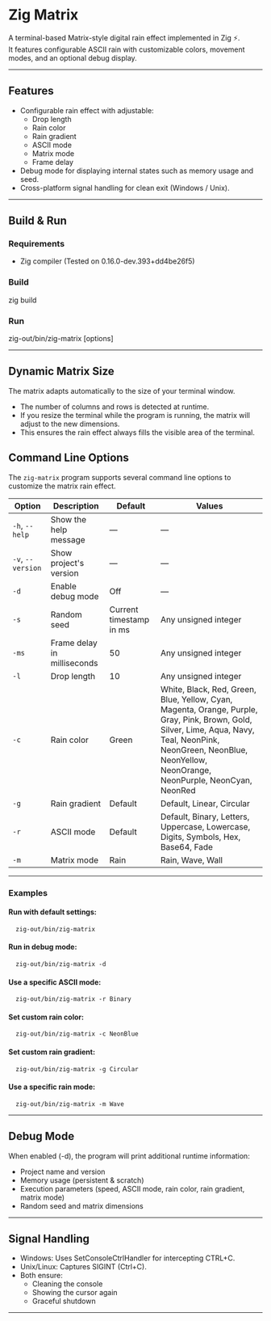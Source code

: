 # Zig Matrix

A terminal-based Matrix-style digital rain effect implemented in Zig ⚡.  
It features configurable ASCII rain with customizable colors, movement modes, and an optional debug display.


---

## Features

- Configurable rain effect with adjustable:
  - Drop length
  - Rain color
  - Rain gradient
  - ASCII mode
  - Matrix mode
  - Frame delay
- Debug mode for displaying internal states such as memory usage and seed.
- Cross-platform signal handling for clean exit (Windows / Unix).

---

## Build & Run

### Requirements
- Zig compiler (Tested on 0.16.0-dev.393+dd4be26f5)

### Build
zig build

### Run
zig-out/bin/zig-matrix [options]

---

## Dynamic Matrix Size

The matrix adapts automatically to the size of your terminal window.  

- The number of columns and rows is detected at runtime.  
- If you resize the terminal while the program is running, the matrix will adjust to the new dimensions.  
- This ensures the rain effect always fills the visible area of the terminal.

## Command Line Options

The `zig-matrix` program supports several command line options to customize the matrix rain effect.

| Option | Description | Default | Values |
|--------|-------------|---------|--------|
| `-h`, `--help` | Show the help message | — | — |
| `-v`, `--version` | Show project's version | — | — |
| `-d` | Enable debug mode | Off | — |
| `-s` | Random seed | Current timestamp in ms | Any unsigned integer |
| `-ms` | Frame delay in milliseconds | 50 | Any unsigned integer |
| `-l` | Drop length | 10 | Any unsigned integer |
| `-c` | Rain color | Green | White, Black, Red, Green, Blue, Yellow, Cyan, Magenta, Orange, Purple, Gray, Pink, Brown, Gold, Silver, Lime, Aqua, Navy, Teal, NeonPink, NeonGreen, NeonBlue, NeonYellow, NeonOrange, NeonPurple, NeonCyan, NeonRed |
| `-g` | Rain gradient | Default | Default, Linear, Circular |
| `-r` | ASCII mode | Default | Default, Binary, Letters, Uppercase, Lowercase, Digits, Symbols, Hex, Base64, Fade |
| `-m` | Matrix mode | Rain | Rain, Wave, Wall |

---

### Examples
#### Run with default settings:

```zig
  zig-out/bin/zig-matrix
```

#### Run in debug mode:
```zig
  zig-out/bin/zig-matrix -d
```

#### Use a specific ASCII mode:
```zig
  zig-out/bin/zig-matrix -r Binary
```

#### Set custom rain color:
```zig
  zig-out/bin/zig-matrix -c NeonBlue
```

#### Set custom rain gradient:
```zig
  zig-out/bin/zig-matrix -g Circular
```

#### Use a specific rain mode:
```zig
  zig-out/bin/zig-matrix -m Wave
```

---

## Debug Mode

When enabled (-d), the program will print additional runtime information:
- Project name and version
- Memory usage (persistent & scratch)
- Execution parameters (speed, ASCII mode, rain color, rain gradient, matrix mode)
- Random seed and matrix dimensions

---

## Signal Handling

- Windows: Uses SetConsoleCtrlHandler for intercepting CTRL+C.
- Unix/Linux: Captures SIGINT (Ctrl+C).
- Both ensure:
  - Cleaning the console
  - Showing the cursor again
  - Graceful shutdown

---
